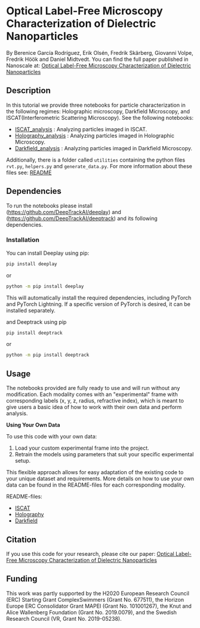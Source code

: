 # Optical Label-Free Microscopy Characterization of Dielectric Nanoparticles

By Berenice García Rodríguez, Erik Olsén, Fredrik Skärberg, Giovanni Volpe, Fredrik Höök and Daniel Midtvedt.
You can find the full paper published in Nanoscale at: [Optical Label-Free Microscopy Characterization of Dielectric Nanoparticles]([https://pubs.rsc.org/en/Content/ArticleLanding/2025/NR/D4NR03860F])


## Description

In this tutorial we provide three notebooks for particle characterization in the following regimes: Holographic microscopy, Darkfield Microscopy, and ISCAT(Interferometric Scattering Microscopy). See the following notebooks:

* [ISCAT_analysis](iscat/ISCAT_analysis.ipynb) : Analyzing particles imaged in ISCAT.
* [Holography_analysis](holography/Holography_analysis.ipynb) : Analyzing particles imaged in Holographic Microscopy. 
* [Darkfield_analysis](darkfield/Darkfield_analysis.ipynb) : Analyzing particles imaged in Darkfield Microscopy.

Additionally, there is a folder called `utilities` containing the python files `rvt.py`, `helpers.py` and `generate_data.py`. For more information about these files see: [README](utilities/README.md)


## Dependencies

To run the notebooks please install (https://github.com/DeepTrackAI/deeplay) and (https://github.com/DeepTrackAI/deeptrack) and its following dependencies.

### Installation

You can install Deeplay using pip:
```bash
pip install deeplay
```
or
```bash
python -m pip install deeplay
```

This will automatically install the required dependencies, including PyTorch and PyTorch Lightning. If a specific version of PyTorch is desired, it can be installed separately.

and Deeptrack using pip

```bash
pip install deeptrack
```
or
```bash
python -m pip install deeptrack
```


## Usage

The notebooks provided are fully ready to use and will run without any modification. Each modality comes with an "experimental" frame with corresponding labels (x, y, z, radius, refractive index), which is meant to give users a basic idea of how to work with their own data and perform analysis. 

**Using Your Own Data**

To use this code with your own data:

1. Load your custom experimental frame into the project.
2. Retrain the models using parameters that suit your specific experimental setup.

This flexible approach allows for easy adaptation of the existing code to your unique dataset and requirements. More details on how to use your own data can be found in the README-files for each corresponding modality.

README-files:
* [ISCAT](iscat/README.md)
* [Holography](holography/README.md)
* [Darkfield](darkfield/README.md)


## Citation
If you use this code for your research, please cite our paper: [Optical Label-Free Microscopy Characterization of Dielectric Nanoparticles](https://arxiv.org/abs/2409.11810)


## Funding
This work was partly supported by the H2020 European Research Council (ERC) Starting Grant ComplexSwimmers (Grant No. 677511), the Horizon Europe ERC Consolidator Grant MAPEI (Grant No. 101001267), the Knut and Alice Wallenberg Foundation (Grant No. 2019.0079), and the Swedish Research Council (VR, Grant No. 2019-05238).
